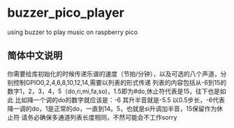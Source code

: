 # buzzer_pico_player
using buzzer to play music on raspberry pico
## 简体中文说明
你需要给库初始化的时候传递乐谱的速度（节拍/分钟），以及可选的八个声道，分别控制GPIO0,2,4,6,8,10,12,14,需要以列表的形式传递
列表的内容包括从-6到15的数字1，2，3，4，5（do,ri,mi,fa,so)，1.5即为#do,休止符代表是15，往下也是如此
比如降一个调的do的数字就应该是：-6
其升半音就是-5.5
以0.5步长，-6代表降一调的do，1是正常的do，一直到14。5，也就是si升调加半音，15保留作为休止符
请务必确保多通道列表长度相同，不然可能会不工作sorry
